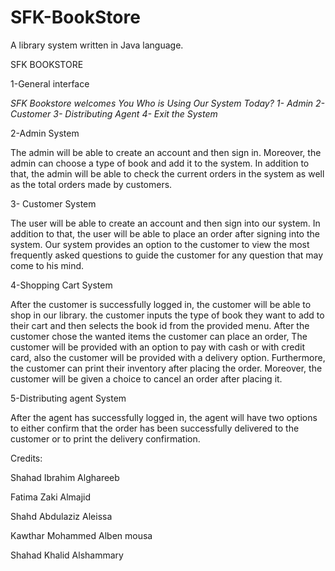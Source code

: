 # SFK-BookStore
A library system written in Java language.

SFK BOOKSTORE



1-General interface

*SFK Bookstore welcomes You*
*Who is Using Our System Today?*
 *1- Admin*
 *2- Customer*
 *3- Distributing Agent*
 *4- Exit the System*
   
                    
2-Admin System

The admin will be able to create an account and then sign in. Moreover, the admin can choose a type of book and add it to the system. In addition to that, the admin will be able to check the current orders in the system as well as the total orders made by customers.

3- Customer System 

The user will be able to create an account and then sign into our system.  In addition to that, the user will be able to place an order after signing into the system. Our system provides an option to the customer to view the most frequently asked questions to guide the customer for any question that may come to his mind.

4-Shopping Cart System

After the customer is successfully logged in, the customer will be able to shop in our library. the customer inputs the type of book they want to add to their cart and then selects the book id from the provided menu. After the customer chose the wanted items the customer can place an order, The customer will be provided with an option to pay with cash or with credit card, also the customer will be provided with a delivery option. Furthermore, the customer can print their inventory after placing the order. Moreover, the customer will be given a choice to cancel an order after placing it.

5-Distributing agent System

After the agent has successfully logged in, the agent will have two options to either confirm that the order has been successfully delivered to the customer or to print the delivery confirmation.


Credits:

Shahad Ibrahim Alghareeb

Fatima Zaki Almajid

Shahd Abdulaziz Aleissa

Kawthar Mohammed Alben mousa

Shahad Khalid Alshammary
